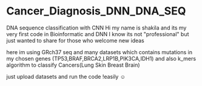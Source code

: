 # Cancer_Diagnosis_DNN_DNA_SEQ
DNA sequence classification with CNN 
Hi 
my name is shakila and its my very first code in Bioinformatic and DNN 
I know its not "professional" but just wanted to share for those who welcome new ideas

here im using GRch37 seq and many datasets which contains mutations in my chosen genes (TP53,BRAF,BRCA2,LRP1B,PIK3CA,IDH1) and also k_mers algorithm to classify Cancers(Lung Skin Breast Brain)

just upload datasets and run the code !easily ☺

